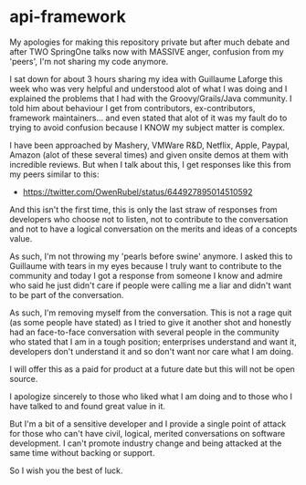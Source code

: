 # api-framework

My apologies for making this repository private but after much debate and after TWO SpringOne talks now with MASSIVE anger, confusion from my 'peers', I'm not sharing my code anymore.

I sat down for about 3 hours sharing my idea with Guillaume Laforge this week who was very helpful and understood alot of what I was doing and I explained the problems that I had with the Groovy/Grails/Java community. I told him about behaviour I get from contributors, ex-contributors, framework maintainers... and even stated that alot of it was my fault do to trying to avoid confusion because I KNOW my subject matter is complex.

I have been approached by Mashery, VMWare R&D, Netflix, Apple, Paypal, Amazon (alot of these several times) and given onsite demos at them with incredible reviews. But when I talk about this, I get responses like this from my peers similar to this:

 - https://twitter.com/OwenRubel/status/644927895014510592

And this isn't the first time, this is only the last straw of responses from developers who choose not to listen, not to contribute to the conversation and not to have a logical conversation on the merits and ideas of a concepts value.

As such, I'm not throwing my 'pearls before swine' anymore. I asked this to Guillaume with tears in my eyes because I truly want to contribute to the community and today I got a response from someone I know and admire who said he just didn't care if people were calling me a liar and didn't want to be part of the conversation.

As such, I'm removing myself from the conversation. This is not a rage quit (as some people have stated) as I tried to give it another shot and honestly had an face-to-face conversation with several people in the community who stated that I am in a tough position; enterprises understand and want it, developers don't understand it and so don't want nor care what I am doing.

I will offer this as a paid for product at a future date but this will not be open source.

I apologize sincerely to those who liked what I am doing and to those who I have talked to and found great value in it.

But I'm a bit of a sensitive developer and I provide a single point of attack for those who can't have civil, logical, merited conversations on software development. I can't promote industry change and being attacked at the same time without backing or support. 

So I wish you the best of luck.
